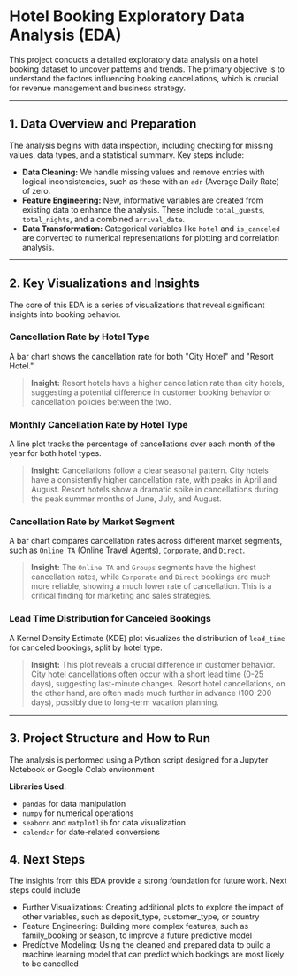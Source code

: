 # Hotel Booking Exploratory Data Analysis (EDA)

This project conducts a detailed exploratory data analysis on a hotel booking dataset to uncover patterns and trends. The primary objective is to understand the factors influencing booking cancellations, which is crucial for revenue management and business strategy.

---

## **1. Data Overview and Preparation**

The analysis begins with data inspection, including checking for missing values, data types, and a statistical summary. Key steps include:

* **Data Cleaning:** We handle missing values and remove entries with logical inconsistencies, such as those with an `adr` (Average Daily Rate) of zero.
* **Feature Engineering:** New, informative variables are created from existing data to enhance the analysis. These include `total_guests`, `total_nights`, and a combined `arrival_date`.
* **Data Transformation:** Categorical variables like `hotel` and `is_canceled` are converted to numerical representations for plotting and correlation analysis.

---

## **2. Key Visualizations and Insights**

The core of this EDA is a series of visualizations that reveal significant insights into booking behavior.

### **Cancellation Rate by Hotel Type**

A bar chart shows the cancellation rate for both "City Hotel" and "Resort Hotel."

> **Insight:** Resort hotels have a higher cancellation rate than city hotels, suggesting a potential difference in customer booking behavior or cancellation policies between the two.

### **Monthly Cancellation Rate by Hotel Type**

A line plot tracks the percentage of cancellations over each month of the year for both hotel types.

> **Insight:** Cancellations follow a clear seasonal pattern. City hotels have a consistently higher cancellation rate, with peaks in April and August. Resort hotels show a dramatic spike in cancellations during the peak summer months of June, July, and August.

### **Cancellation Rate by Market Segment**

A bar chart compares cancellation rates across different market segments, such as `Online TA` (Online Travel Agents), `Corporate`, and `Direct`.

> **Insight:** The `Online TA` and `Groups` segments have the highest cancellation rates, while `Corporate` and `Direct` bookings are much more reliable, showing a much lower rate of cancellation. This is a critical finding for marketing and sales strategies.

### **Lead Time Distribution for Canceled Bookings**

A Kernel Density Estimate (KDE) plot visualizes the distribution of `lead_time` for canceled bookings, split by hotel type.

> **Insight:** This plot reveals a crucial difference in customer behavior. City hotel cancellations often occur with a short lead time (0-25 days), suggesting last-minute changes. Resort hotel cancellations, on the other hand, are often made much further in advance (100-200 days), possibly due to long-term vacation planning.

---

## **3. Project Structure and How to Run**

The analysis is performed using a Python script designed for a Jupyter Notebook or Google Colab environment

**Libraries Used:**

-   `pandas` for data manipulation
-   `numpy` for numerical operations
-   `seaborn` and `matplotlib` for data visualization
-   `calendar` for date-related conversions

## 4. Next Steps
The insights from this EDA provide a strong foundation for future work. Next steps could include

* Further Visualizations: Creating additional plots to explore the impact of other variables, such as deposit_type, customer_type, or country
* Feature Engineering: Building more complex features, such as family_booking or season, to improve a future predictive model
* Predictive Modeling: Using the cleaned and prepared data to build a machine learning model that can predict which bookings are most likely to be cancelled
